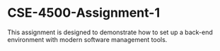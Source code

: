 # CSE-4500-Assignment-1
This assignment is designed to demonstrate how to set up a back-end environment with modern software management tools.
